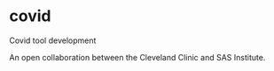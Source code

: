 # covid
Covid tool development

An open collaboration between the Cleveland Clinic and SAS Institute.

